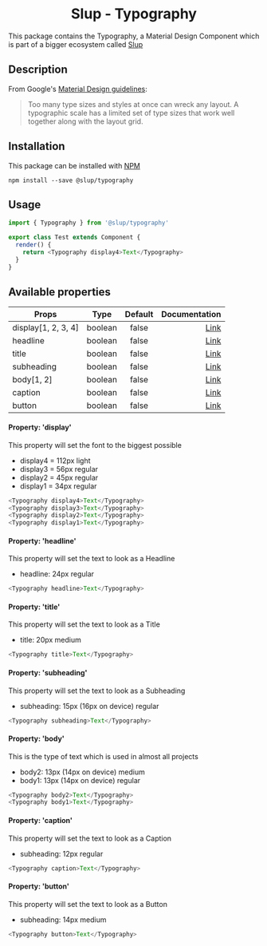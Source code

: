 <h1 align='center'>Slup - Typography</h1>

This package contains the Typography, a Material Design Component which is part of a bigger ecosystem called [Slup](https://github.com/gejsi/material)

## Description
From Google's [Material Design guidelines](https://material.io/guidelines):
<blockquote>
  Too many type sizes and styles at once can wreck any layout. A typographic scale has a limited set of type sizes that work well together along with the layout grid.
</blockquote>

## Installation
This package can be installed with [NPM](http://npmjs.com/)
```
npm install --save @slup/typography
```

## Usage
```js
import { Typography } from '@slup/typography'

export class Test extends Component {
  render() {
    return <Typography display4>Text</Typography>
  }
}
```

## Available properties
| Props                  |    Type       |    Default    | Documentation                |
|------------------------|:-------------:|:-------------:|-----------------------------:|
| display[1, 2, 3, 4]    |  boolean      |  false        | [Link](#property-display)    |
| headline               |  boolean      |  false        | [Link](#property-headline)   |
| title                  |  boolean      |  false        | [Link](#property-title)      |
| subheading             |  boolean      |  false        | [Link](#property-subheading) |
| body[1, 2]             |  boolean      |  false        | [Link](#property-body)       |
| caption                |  boolean      |  false        | [Link](#property-caption)    |
| button                 |  boolean      |  false        | [Link](#property-button)     |

#### Property: 'display'
This property will set the font to the biggest possible
* display4 = 112px light
* display3 = 56px regular
* display2 = 45px regular
* display1 = 34px regular

```js
<Typography display4>Text</Typography>
<Typography display3>Text</Typography>
<Typography display2>Text</Typography>
<Typography display1>Text</Typography>
```

#### Property: 'headline'
This property will set the text to look as a Headline
* headline: 24px regular

```js
<Typography headline>Text</Typography>
```

#### Property: 'title'
This property will set the text to look as a Title
* title: 20px medium

```js
<Typography title>Text</Typography>
```

#### Property: 'subheading'
This property will set the text to look as a Subheading
* subheading: 15px (16px on device) regular

```js
<Typography subheading>Text</Typography>
```

#### Property: 'body'
This is the type of text which is used in almost all projects
* body2: 13px (14px on device) medium
* body1: 13px (14px on device) regular

```js
<Typography body2>Text</Typography>
<Typography body1>Text</Typography>
```

#### Property: 'caption'
This property will set the text to look as a Caption
* subheading: 12px regular

```js
<Typography caption>Text</Typography>
```

#### Property: 'button'
This property will set the text to look as a Button
* subheading: 14px medium

```js
<Typography button>Text</Typography>
```
